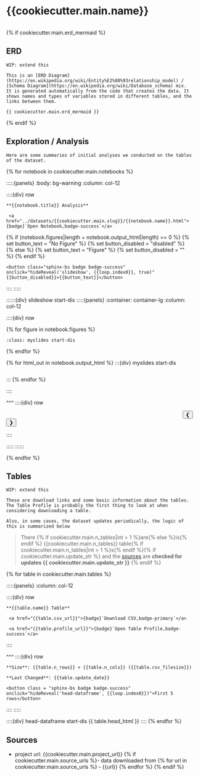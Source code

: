 # {{cookiecutter.main.name}}

```{include} ../datasets/{{cookiecutter.main.slug}}/description.md
```
{% if cookiecutter.main.erd_mermaid %}
## ERD

```{note}
WIP: extend this

This is an [ERD Diagram](https://en.wikipedia.org/wiki/Entity%E2%80%93relationship_model) / [Schema Diagram](https://en.wikipedia.org/wiki/Database_schema) mix. It is generated automatically from the code that creates the data. It shows names and types of variables stored in different tables, and the links between them.
```


```{mermaid}
{{ cookiecutter.main.erd_mermaid }}
```
{% endif %}

## Exploration / Analysis

```{note}
Here are some summaries of initial analyses we conducted on the tables of the dataset.
```

{% for notebook in cookiecutter.main.notebooks %}


:::::{panels} 
    :body: bg-warning
    :column: col-12

::::{div} row

```{div} col-4
**{{notebook.title}} Analysis**
```

```{div} col-4
 <a href="../datasets/{{cookiecutter.main.slug}}/{{notebook.name}}.html">{badge}`Open Notebook,badge-success`</a>
```

{% if (notebook.figures|length + notebook.output_html|length) == 0 %}
    {% set button_text = "No Figure" %}
    {% set button_disabled = "disabled" %}
{% else %}
    {% set button_text = "Figure" %}
    {% set button_disabled = "" %}
{% endif %}


```{div} col-4
<button class="sphinx-bs badge badge-success" onclick="hideReveal('slideshow', {{loop.index0}}, true)" {{button_disabled}}>{{button_text}}</button>

```
::::
:::::

::::::{div} slideshow start-dis
:::::{panels}
:container: container-lg
:column: col-12

::::{div} row

{% for figure in notebook.figures %}
```{image} ../datasets/{{cookiecutter.main.slug}}/{{figure}}
:class: myslides start-dis
```
{% endfor %}

{% for html_out in notebook.output_html %}
:::{div} myslides start-dis
```{include} ../datasets/{{cookiecutter.main.slug}}/{{html_out}}
```
:::
{% endfor %}

::::

^^^
::::{div} row

<div class = "col-6 docutils" align = "right">
<button  onclick="slideImage({{loop.index0}}, -1)">&#10094;</button>
</div>

<div class = "col-6 docutils" align = "left">
<button  onclick="slideImage({{loop.index0}}, 1)">&#10095;</button>
</div>

::::

:::::
::::::

{% endfor %}
## Tables

```{note}
WIP: extend this

These are download links and some basic information about the tables. The Table Profile is probably the first thing to look at when considering downloading a table. 

Also, in some cases, the dataset updates periodically, the logic of this is summarized below

```

> There {% if cookiecutter.main.n_tables|int > 1 %}are{% else %}is{% endif %} {{cookiecutter.main.n_tables}} table{% if cookiecutter.main.n_tables|int > 1 %}s{% endif %}{% if cookiecutter.main.update_str %} and the [sources](#sources) are **checked for updates {{ cookiecutter.main.update_str }}** {% endif %}

{% for table in cookiecutter.main.tables %}


:::::{panels} :column: col-12

::::{div} row

```{div} col-4
**{{table.name}} Table**
```

```{div} col-4
 <a href="{{table.csv_url}}">{badge}`Download CSV,badge-primary`</a>
```

```{div} col-4
 <a href="{{table.profile_url}}">{badge}`Open Table Profile,badge-success`</a>
```

::::

^^^
::::{div} row

```{div} col-4
**Size**: {{table.n_rows}} × {{table.n_cols}} ({{table.csv_filesize}})
```

```{div} col-4
**Last Changed**: {{table.update_date}}
```

```{div} col-4
<button class = "sphinx-bs badge badge-success" onclick="hideReveal('head-dataframe', {{loop.index0}})">First 5 rows</button>
```
::::
:::::

::::{div} head-dataframe start-dis
{{ table.head_html }}
::::
{% endfor %}

## Sources

- project url: {{cookiecutter.main.project_url}}
{% if cookiecutter.main.source_urls %}- data downloaded from
{% for url in cookiecutter.main.source_urls %}  - {{url}}
{% endfor %}
{% endif %}
